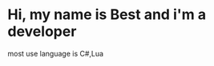 # Hi, my name is Best and i'm a developer 
most use language is C#,Lua

<!---
PhubestSrikooon/PhubestSrikooon is a ✨ special ✨ repository because its `README.md` (this file) appears on your GitHub profile.
You can click the Preview link to take a look at your changes.
--->
